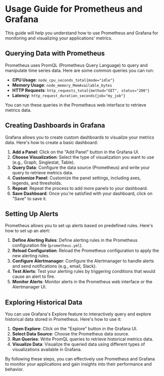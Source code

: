 # Usage Guide for Prometheus and Grafana

This guide will help you understand how to use Prometheus and Grafana for monitoring and visualizing your applications' metrics.

## Querying Data with Prometheus

Prometheus uses PromQL (Prometheus Query Language) to query and manipulate time series data. Here are some common queries you can run:

- **CPU Usage**: `node_cpu_seconds_total{mode="idle"}`
- **Memory Usage**: `node_memory_MemAvailable_bytes`
- **HTTP Requests**: `http_requests_total{method="GET", status="200"}`
- **Latency**: `http_request_duration_seconds{job="my_job"}`

You can run these queries in the Prometheus web interface to retrieve metrics data.

## Creating Dashboards in Grafana

Grafana allows you to create custom dashboards to visualize your metrics data. Here's how to create a basic dashboard:

1. **Add a Panel**: Click on the "Add Panel" button in the Grafana UI.
2. **Choose Visualization**: Select the type of visualization you want to use (e.g., Graph, Singlestat, Table).
3. **Query Data**: Configure the data source (Prometheus) and write your query to retrieve metrics data.
4. **Customize Panel**: Customize the panel settings, including axes, legends, and thresholds.
5. **Repeat**: Repeat the process to add more panels to your dashboard.
6. **Save Dashboard**: Once you're satisfied with your dashboard, click on "Save" to save it.

## Setting Up Alerts

Prometheus allows you to set up alerts based on predefined rules. Here's how to set up an alert:

1. **Define Alerting Rules**: Define alerting rules in the Prometheus configuration file (`prometheus.yml`).
2. **Reload Configuration**: Reload the Prometheus configuration to apply the new alerting rules.
3. **Configure Alertmanager**: Configure the Alertmanager to handle alerts and send notifications (e.g., email, Slack).
4. **Test Alerts**: Test your alerting rules by triggering conditions that would cause an alert to fire.
5. **Monitor Alerts**: Monitor alerts in the Prometheus web interface or the Alertmanager UI.

## Exploring Historical Data

You can use Grafana's Explore feature to interactively query and explore historical data stored in Prometheus. Here's how to use it:

1. **Open Explore**: Click on the "Explore" button in the Grafana UI.
2. **Select Data Source**: Choose the Prometheus data source.
3. **Run Queries**: Write PromQL queries to retrieve historical metrics data.
4. **Visualize Data**: Visualize the queried data using different types of visualizations available in Grafana.

By following these steps, you can effectively use Prometheus and Grafana to monitor your applications and gain insights into their performance and behavior.
